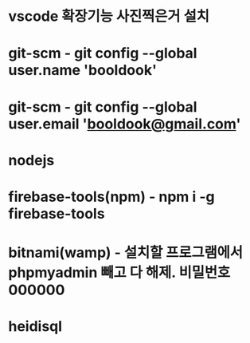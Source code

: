 # vscode 확장기능 사진찍은거 설치
# git-scm - git config --global user.name 'booldook'
# git-scm - git config --global user.email 'booldook@gmail.com'
# nodejs
# firebase-tools(npm) - npm i -g firebase-tools
# bitnami(wamp) - 설치할 프로그램에서 phpmyadmin 빼고 다 해제. 비밀번호 000000
# heidisql


